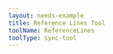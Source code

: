 ```yaml
---
layout: needs-example
title: Reference Lines Tool
toolName: ReferenceLines
toolType: sync-tool
---
```


